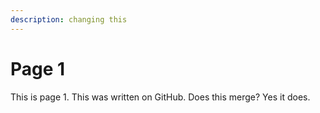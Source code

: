 ```yaml
---
description: changing this
---
```


# Page 1

This is page 1. This was written on GitHub. Does this merge? Yes it does.
